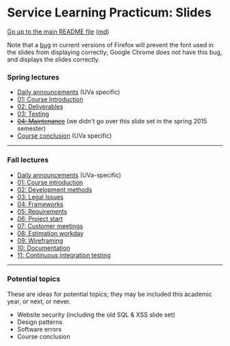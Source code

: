 Service Learning Practicum: Slides
==================================

[Go up to the main README file](../README.html) ([md](../README.md))

Note that a [bug](https://bugzilla.mozilla.org/show_bug.cgi?id=760436)
in current versions of Firefox will prevent the font used in the
slides from displaying correctly; Google Chrome does not have this
bug, and displays the slides correctly.

### Spring lectures

- [Daily announcements](../uva/daily-announcements.html) (UVa specific)
- [01: Course Introduction](spring/01-intro.html)
- [02: Deliverables](spring/02-deliverables.html)
- [03: Testing](spring/03-testing.html)
- ~~[04: Maintenance](spring/04-maintenance.html)~~ (we didn't go over this slide set in the spring 2015 semester)
- [Course conclusion](../uva/course-conclusion.html) (UVa specific)

------------------------------------------------------------

### Fall lectures

- [Daily announcements](../uva/old/daily-announcements-fall-2014.html) (UVa-specific)
- [01: Course introduction](fall/01-intro.html)
- [02: Development methods](fall/02-development-methods.html)
- [03: Legal Issues](fall/03-legal.html)
- [04: Frameworks](fall/04-frameworks.html)
- [05: Requirements](fall/05-requirements.html)
- [06: Project start](fall/06-project-start.html)
- [07: Customer meetings](fall/07-customer-meetings.html)
- [08: Estimation workday](fall/08-estimation.html)
- [09: Wireframing](fall/09-wireframing.html)
- [10: Documentation](fall/10-documentation.html)
- [11: Continuous integration testing](fall/11-ci-testing.html)

------------------------------------------------------------

### Potential topics

These are ideas for potential topics; they may be included this academic year, or next, or never.

- Website security (including the old SQL & XSS slide set)
- Design patterns
- Software errors
- Course conclusion
